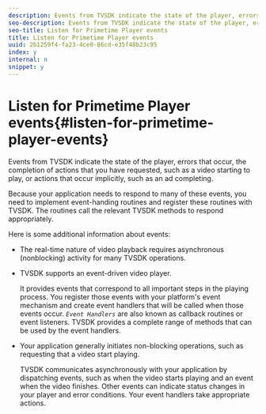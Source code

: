 ```yaml
---
description: Events from TVSDK indicate the state of the player, errors that occur, the completion of actions that you have requested, such as a video starting to play, or actions that occur implicitly, such as an ad completing.
seo-description: Events from TVSDK indicate the state of the player, errors that occur, the completion of actions that you have requested, such as a video starting to play, or actions that occur implicitly, such as an ad completing.
seo-title: Listen for Primetime Player events
title: Listen for Primetime Player events
uuid: 2b1259f4-fa23-4ce0-86cd-e35f48b23c95
index: y
internal: n
snippet: y
---
```


# Listen for Primetime Player events{#listen-for-primetime-player-events}

Events from TVSDK indicate the state of the player, errors that occur, the completion of actions that you have requested, such as a video starting to play, or actions that occur implicitly, such as an ad completing.

Because your application needs to respond to many of these events, you need to implement event-handing routines and register these routines with TVSDK. The routines call the relevant TVSDK methods to respond appropriately.

Here is some additional information about events:

* The real-time nature of video playback requires asynchronous (nonblocking) activity for many TVSDK operations. 
* TVSDK supports an event-driven video player.

  It provides events that correspond to all important steps in the playing process. You register those events with your platform's event mechanism and create event handlers that will be called when those events occur. *`Event Handlers`* are also known as callback routines or event listeners. TVSDK provides a complete range of methods that can be used by the event handlers. 
* Your application generally initiates non-blocking operations, such as requesting that a video start playing.

  TVSDK communicates asynchronously with your application by dispatching events, such as when the video starts playing and an event when the video finishes. Other events can indicate status changes in your player and error conditions. Your event handlers take appropriate actions.


